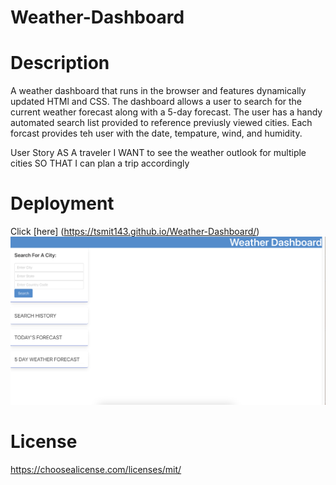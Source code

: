 # Weather-Dashboard

# Description
A weather dashboard  that runs in the browser and features dynamically updated HTMl and CSS. The dashboard allows a user to search for the current weather forecast along with a 5-day forecast. The user has a handy automated search list provided to reference previusly viewed cities. Each forcast provides teh user with the date, tempature, wind, and humidity.

User Story
AS A traveler
I WANT to see the weather outlook for multiple cities
SO THAT I can plan a trip accordingly
# Deployment
Click [here] (https://tsmit143.github.io/Weather-Dashboard/)
![Screenshot](./Assets/Images/Screenshot%202024-01-02%20at%2010.10.13%20PM.png)
# License
https://choosealicense.com/licenses/mit/
